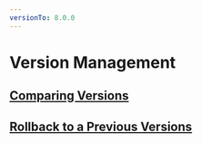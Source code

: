 ```yaml
---
versionTo: 8.0.0
---
```


# Version Management

## [Comparing Versions](Comparing-Versions.md)

## [Rollback to a Previous Versions](Rollback-to-a-Previous-Versions.md)